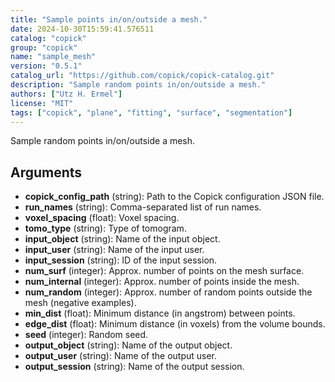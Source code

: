 ```yaml
---
title: "Sample points in/on/outside a mesh."
date: 2024-10-30T15:59:41.576511
catalog: "copick"
group: "copick"
name: "sample_mesh"
version: "0.5.1"
catalog_url: "https://github.com/copick/copick-catalog.git"
description: "Sample random points in/on/outside a mesh."
authors: ["Utz H. Ermel"]
license: "MIT"
tags: ["copick", "plane", "fitting", "surface", "segmentation"]
---
```


Sample random points in/on/outside a mesh.

## Arguments

- **copick_config_path** (string): Path to the Copick configuration JSON file.
- **run_names** (string): Comma-separated list of run names.
- **voxel_spacing** (float): Voxel spacing.
- **tomo_type** (string): Type of tomogram.
- **input_object** (string): Name of the input object.
- **input_user** (string): Name of the input user.
- **input_session** (string): ID of the input session.
- **num_surf** (integer): Approx. number of points on the mesh surface.
- **num_internal** (integer): Approx. number of points inside the mesh.
- **num_random** (integer): Approx. number of random points outside the mesh (negative examples).
- **min_dist** (float): Minimum distance (in angstrom) between points.
- **edge_dist** (float): Minimum distance (in voxels) from the volume bounds.
- **seed** (integer): Random seed.
- **output_object** (string): Name of the output object.
- **output_user** (string): Name of the output user.
- **output_session** (string): Name of the output session.

